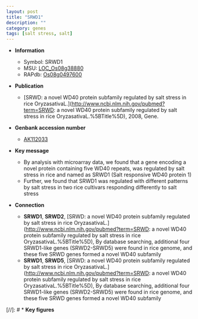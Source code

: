 ```yaml
---
layout: post
title: "SRWD1"
description: ""
category: genes
tags: [salt stress, salt]
---
```


* **Information**  
    + Symbol: SRWD1  
    + MSU: [LOC_Os08g38880](http://rice.plantbiology.msu.edu/cgi-bin/ORF_infopage.cgi?orf=LOC_Os08g38880)  
    + RAPdb: [Os08g0497600](http://rapdb.dna.affrc.go.jp/viewer/gbrowse_details/irgsp1?name=Os08g0497600)  

* **Publication**  
    + [SRWD: a novel WD40 protein subfamily regulated by salt stress in rice OryzasativaL.](http://www.ncbi.nlm.nih.gov/pubmed?term=SRWD: a novel WD40 protein subfamily regulated by salt stress in rice OryzasativaL.%5BTitle%5D), 2008, Gene.

* **Genbank accession number**  
    + [AK112033](http://www.ncbi.nlm.nih.gov/nuccore/AK112033)

* **Key message**  
    + By analysis with microarray data, we found that a gene encoding a novel protein containing five WD40 repeats, was regulated by salt stress in rice and named as SRWD1 (Salt responsive WD40 protein 1)
    + Further, we found that SRWD1 was regulated with different patterns by salt stress in two rice cultivars responding differently to salt stress

* **Connection**  
    + __SRWD1__, __SRWD2__, [SRWD: a novel WD40 protein subfamily regulated by salt stress in rice OryzasativaL.](http://www.ncbi.nlm.nih.gov/pubmed?term=SRWD: a novel WD40 protein subfamily regulated by salt stress in rice OryzasativaL.%5BTitle%5D), By database searching, additional four SRWD1-like genes (SRWD2-SRWD5) were found in rice genome, and these five SRWD genes formed a novel WD40 subfamily
    + __SRWD1__, __SRWD5__, [SRWD: a novel WD40 protein subfamily regulated by salt stress in rice OryzasativaL.](http://www.ncbi.nlm.nih.gov/pubmed?term=SRWD: a novel WD40 protein subfamily regulated by salt stress in rice OryzasativaL.%5BTitle%5D), By database searching, additional four SRWD1-like genes (SRWD2-SRWD5) were found in rice genome, and these five SRWD genes formed a novel WD40 subfamily

[//]: # * **Key figures**  


